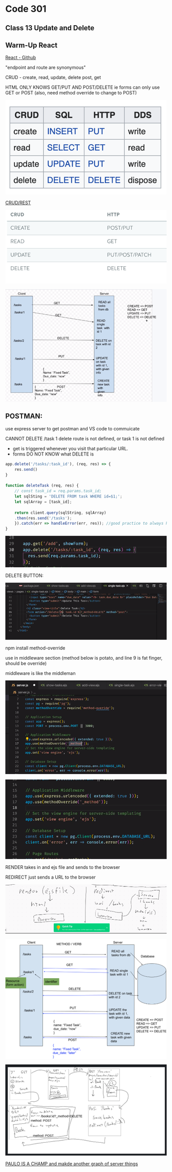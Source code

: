 # Code 301
## Class 13 Update and Delete


## Warm-Up React

[React - Github](https://github.com/codefellows/seattle-301d71/blob/main/class-13/warm-up/warm-up.md)

"endpoint and route are synonymous"

CRUD - create, read, update, delete
        post, get

HTML ONLY KNOWS GET/PUT AND POST/DELETE ie forms can only use GET or POST (also, need method override to change to POST)

![](/301/assets/2021-03-03-10-41-48.png)

[CRUD/REST](https://nordicapis.com/crud-vs-rest-whats-the-difference/)

![](/301/assets/2021-03-03-10-46-18.png)

![](/301/assets/2021-03-03-10-58-35.png)


## POSTMAN:
use express server to get postman and VS code to commuicate

CANNOT DELETE /task 1 
delete route is not defined, or task 1 is not defined

- get is triggered whenever you visit that particular URL.
- forms DO NOT KNOW what DELETE is

``` javascript
app.delete('/tasks/:task_id'), (req, res) => {
    res.send()
}

function deleteTask (req, res) {
    // const task_id = req.params.task_id;
    let sqlSting = 'DELETE FROM task WHERE id=$1;';
    let sqlArray = [task_id];
    
    return client.query(sqlString, sqlArray)
    .then(res.send('/tasks');
    }).catch(err => handleError(err, res)); //good practice to always have a catch
}
```

![](/301/assets/2021-03-03-11-04-35.png)

DELETE BUTTON:

![](/301/assets/2021-03-03-11-43-39.png)

npm install method-override 

use in middleware section (method below is potato, and line 9 is fat finger, should be override) 

middleware is like the middleman

![](/301/assets/2021-03-03-11-47-37.png)

![](/301/assets/2021-03-03-12-01-33.png)


RENDER takes in and ejs file and sends to the browser

REDIRECT just sends a URL to the browser

![](/301/assets/2021-03-03-12-24-08.png)

![](/301/assets/2021-03-03-12-31-20.png)


![](/301/assets/2021-03-03-13-39-37.png)

[PAULO IS A CHAMP and makde another graph of server things](https://drive.google.com/file/d/10s8k0Ru7YM4zpg4RQEa8Jhm8JHzVKJG_/view)
